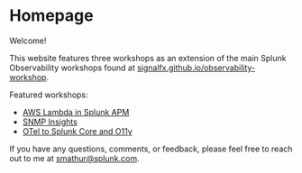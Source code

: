 # Homepage

Welcome! 

This website features three workshops as an extension of the main Splunk 
Observability workshops found at [signalfx.github.io/observability-workshop](https://signalfx.github.io/observability-workshop/latest).

Featured workshops:

- [AWS Lambda in Splunk APM](https://smathur-splunk.github.io/workshops/lambda_intro)
- [SNMP Insights](https://smathur-splunk.github.io/workshops/snmp_intro)
- [OTel to Splunk Core and O11y](https://smathur-splunk.github.io/workshops/otel_intro)

If you have any questions, comments, or feedback, please feel free to reach out to me at [smathur@splunk.com](mailto:smathur@splunk.com).
